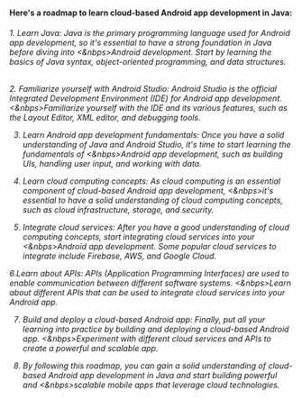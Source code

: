 <h4>Here's a roadmap to learn cloud-based Android app development in Java:</h4>
<h6>
1. Learn Java: Java is the primary programming language used for Android app development, so it's essential to have a strong foundation in Java before diving into 
<&nbps>Android development. Start by learning the basics of Java syntax, object-oriented programming, and data structures.<br>

<br>2. Familiarize yourself with Android Studio: Android Studio is the official Integrated Development Environment (IDE) for Android app development.
<&nbps>Familiarize yourself with the IDE and its various features, such as the Layout Editor, XML editor, and debugging tools.<br>

3. Learn Android app development fundamentals: Once you have a solid understanding of Java and Android Studio, it's time to start learning the fundamentals of
<&nbps>Android app development, such as building UIs, handling user input, and working with data.<br>

4. Learn cloud computing concepts: As cloud computing is an essential component of cloud-based Android app development, 
<&nbps>it's essential to have a solid understanding of cloud computing concepts, such as cloud infrastructure, storage, and security.<br>

5. Integrate cloud services: After you have a good understanding of cloud computing concepts, start integrating cloud services into your 
<&nbps>Android app development. Some popular cloud services to integrate include Firebase, AWS, and Google Cloud.<br>

6.Learn about APIs: APIs (Application Programming Interfaces) are used to enable communication between different software systems. 
<&nbps>Learn about different APIs that can be used to integrate cloud services into your Android app.<br>

7. Build and deploy a cloud-based Android app: Finally, put all your learning into practice by building and deploying a cloud-based Android app. 
<&nbps>Experiment with different cloud services and APIs to create a powerful and scalable app.<br>

8. By following this roadmap, you can gain a solid understanding of cloud-based Android app development in Java and start building powerful and 
<&nbps>scalable mobile apps that leverage cloud technologies.</h6>
